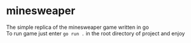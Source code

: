 # minesweaper
The simple replica of the minesweaper game written in go \
To run game just enter ```go run .``` in the root directory of project and enjoy
